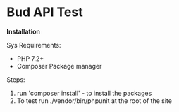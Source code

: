 # Bud API Test


**Installation**

Sys Requirements:
- PHP 7.2+
- Composer Package manager

Steps:
1. run 'composer install' - to install the packages
2. To test run ./vendor/bin/phpunit at the root of the site